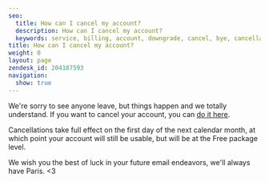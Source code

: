 ```yaml
---
seo:
  title: How can I cancel my account?
  description: How can I cancel my account?
  keywords: service, billing, account, downgrade, cancel, bye, cancellation, close, stop
title: How can I cancel my account?
weight: 0
layout: page
zendesk_id: 204187593
navigation:
  show: true
---
```


We're sorry to see anyone leave, but things happen and we totally understand. If you want to cancel your account, you can [do it here](https://app.sendgrid.com/settings/billing). 

Cancellations take full effect on the first day of the next calendar month, at which point your account will still be usable, but will be at the Free package level.  

 

We wish you the best of luck in your future email endeavors,  we'll always have Paris. <3

 
